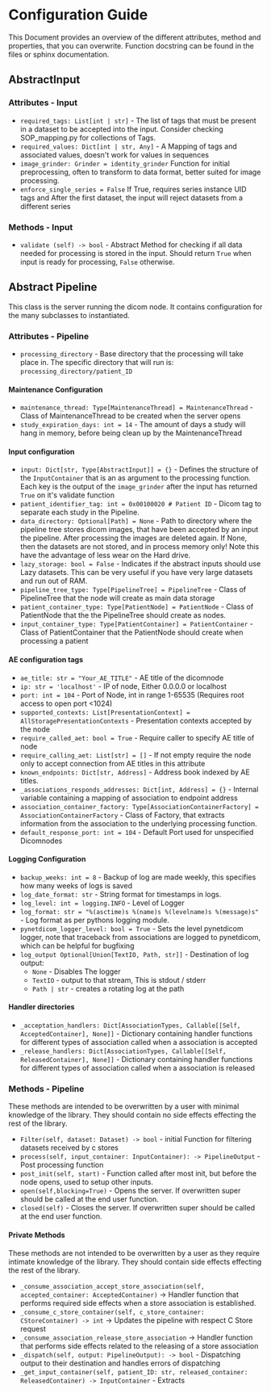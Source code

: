 # Configuration Guide

This Document provides an overview of the different attributes, method and
properties, that you can overwrite. Function docstring can be found in the files
or sphinx documentation.

## AbstractInput

### Attributes - Input

* `required_tags: List[int | str]` - The list of tags that must be present in a
dataset to be accepted into the input. Consider checking SOP_mapping.py for
collections of Tags.
* `required_values: Dict[int | str, Any]` - A Mapping of tags and associated
values, doesn't work for values in sequences
* `image_grinder: Grinder = identity_grinder` Function for initial
preprocessing, often to transform to data format, better suited for image processing.
* `enforce_single_series = False` If True, requires series instance UID tags and
After the first dataset, the input will reject datasets from a different series

### Methods - Input

* `validate (self) -> bool` - Abstract Method for checking if all data needed
for processing is stored in the input. Should return `True` when input is ready
for processing, `False` otherwise.

## Abstract Pipeline

This class is the server running the dicom node. It contains configuration for
the many subclasses to instantiated.

### Attributes - Pipeline

* `processing_directory` - Base directory that the processing will take place
in. The specific directory that will run is: `processing_directory/patient_ID`

#### Maintenance Configuration

* `maintenance_thread: Type[MaintenanceThread] = MaintenanceThread` - Class of MaintenanceThread to be created when the server opens
* `study_expiration_days: int = 14` - The amount of days a study will hang in memory, before being clean up by the MaintenanceThread

#### Input configuration

* `input: Dict[str, Type[AbstractInput]] = {}` - Defines the structure of the
`InputContainer` that is an as argument to the processing function. Each key
is the output of the `image_grinder` after the input has returned `True` on it's
validate function
* `patient_identifier_tag: int = 0x00100020 # Patient ID` - Dicom tag to
separate each study in the Pipeline.
* `data_directory: Optional[Path] = None` - Path to directory where the pipeline
tree stores dicom images, that have been accepted by an input the pipeline.
After processing the images are deleted again. If None, then the datasets are
not stored, and in process memory only! Note this have the advantage of less
wear on the Hard drive.
* `lazy_storage: bool = False` - Indicates if the abstract inputs should use
Lazy datasets. This can be very useful if you have very large datasets and run
out of RAM.
* `pipeline_tree_type: Type[PipelineTree] = PipelineTree` - Class of PipelineTree that the node will create as main data storage
* `patient_container_type: Type[PatientNode] = PatientNode` - Class of PatientNode that the the PipelineTree should create as nodes.
* `input_container_type: Type[PatientContainer] = PatientContainer` - Class of PatientContainer that the PatientNode should create when processing a patient


#### AE configuration tags

* `ae_title: str = "Your_AE_TITLE"` - AE title of the dicomnode
* `ip: str = 'localhost'` - IP of node, Either 0.0.0.0 or localhost
* `port: int = 104` - Port of Node, int in range 1-65535 (Requires root access to open port <1024)
* `supported_contexts: List[PresentationContext] = AllStoragePresentationContexts` - Presentation contexts accepted by the node
* `require_called_aet: bool = True` - Require caller to specify AE title of node
* `require_calling_aet: List[str] = []` - If not empty require the node only to accept connection from AE titles in this attribute
* `known_endpoints: Dict[str, Address]` - Address book indexed by AE titles.
* `_associations_responds_addresses: Dict[int, Address] = {}` - Internal variable containing a mapping of association to endpoint address
* `association_container_factory: Type[AssociationContainerFactory] = AssociationContainerFactory` - Class of Factory, that extracts information from the association to the underlying processing function.
* `default_response_port: int = 104` - Default Port used for unspecified Dicomnodes

#### Logging Configuration

* `backup_weeks: int = 8` - Backup of log are made weekly, this specifies how many weeks of logs is saved
* `log_date_format: str` - String format for timestamps in logs.
* `log_level: int = logging.INFO` - Level of Logger
* `log_format: str = "%(asctime)s %(name)s %(levelname)s %(message)s"` - Log format as per pythons logging module.
* `pynetdicom_logger_level: bool = True` - Sets the level pynetdicom logger, note that traceback from
  associations are logged to pynetdicom, which can be helpful for bugfixing
* `log_output Optional[Union[TextIO, Path, str]]` - Destination of log output:
  * `None` - Disables The logger
  * `TextIO` - output to that stream, This is stdout / stderr
  * `Path | str` - creates a rotating log at the path

#### Handler directories

* `_acceptation_handlers: Dict[AssociationTypes, Callable[[Self, AcceptedContainer], None]]` - Dictionary containing handler functions for different types of association called when a association is accepted
* `_release_handlers: Dict[AssociationTypes, Callable[[Self, ReleasedContainer], None]]` - Dictionary containing handler functions for different types of association called when a association is released

### Methods - Pipeline

These methods are intended to be overwritten by a user with minimal knowledge of the library. They should contain no side effects effecting the rest of the library.

* `Filter(self, dataset: Dataset) -> bool` - initial Function for filtering datasets received by c stores
* `process(self, input_container: InputContainer): -> PipelineOutput` - Post processing function
* `post_init(self, start)` - Function called after most init, but before the node opens, used to setup other inputs.
* `open(self,blocking=True)` - Opens the server. If overwritten super should be called at the end user function.
* `closed(self)` - Closes the server. If overwritten super should be called at the end user function.

#### Private Methods

These methods are not intended to be overwritten by a user as they require intimate knowledge of the library. They should contain side effects effecting the rest of the library.

* `_consume_association_accept_store_association(self, accepted_container: AcceptedContainer)` -> Handler function that performs required side effects when a store association is established.
* `_consume_c_store_container(self, c_store_container: CStoreContainer) -> int` -> Updates the pipeline with respect C Store request
* `_consume_association_release_store_association` -> Handler function that performs side effects related to the releasing of a store association
* `_dispatch(self, output: PipelineOutput): -> bool` - Dispatching output to their destination and handles errors of dispatching
* `_get_input_container(self, patient_ID: str, released_container: ReleasedContainer) -> InputContainer` - Extracts
